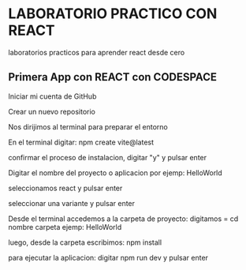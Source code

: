 # LABORATORIO PRACTICO CON REACT
laboratorios practicos para aprender react desde cero

## Primera App con REACT con CODESPACE
Iniciar mi cuenta de GitHub

Crear un nuevo repositorio

Nos dirijimos al terminal para preparar el entorno

En el terminal digitar: npm create vite@latest

confirmar el proceso de instalacion, digitar "y" y pulsar enter

Digitar el nombre del proyecto o aplicacion por ejemp: HelloWorld

seleccionamos react y pulsar enter

seleccionar una variante y pulsar enter

Desde el terminal accedemos a la carpeta de proyecto: digitamos = cd nombre carpeta ejemp: HelloWorld

luego, desde la carpeta escribimos: npm install

para ejecutar la aplicacion: digitar npm run dev y pulsar enter